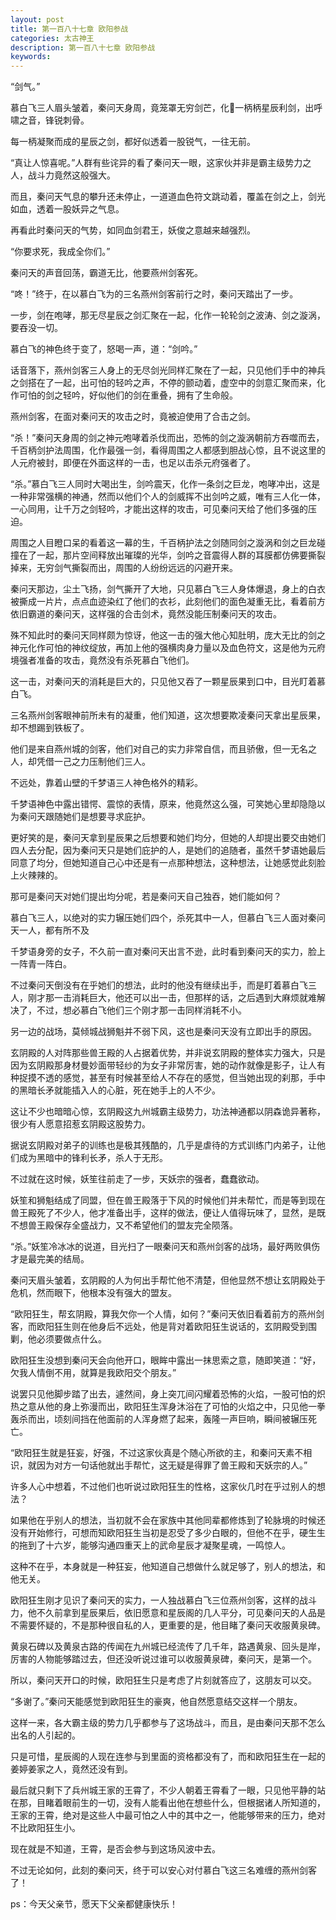 ```yaml
---
layout: post
title: 第一百八十七章 欧阳参战
categories: 太古神王
description: 第一百八十七章 欧阳参战
keywords:
---
```


“剑气。”

慕白飞三人眉头皱着，秦问天身周，竟笼罩无穷剑芒，化一柄柄星辰利剑，出呼啸之音，锋锐刺骨。

每一柄凝聚而成的星辰之剑，都好似透着一股锐气，一往无前。

“真让人惊喜呢。”人群有些诧异的看了秦问天一眼，这家伙并非是霸主级势力之人，战斗力竟然这般强大。

而且，秦问天气息的攀升还未停止，一道道血色符文跳动着，覆盖在剑之上，剑光如血，透着一股妖异之气息。

再看此时秦问天的气势，如同血剑君王，妖俊之意越来越强烈。

“你要求死，我成全你们。”

秦问天的声音回荡，霸道无比，他要燕州剑客死。

“咚！”终于，在以慕白飞为的三名燕州剑客前行之时，秦问天踏出了一步。

一步，剑在咆哮，那无尽星辰之剑汇聚在一起，化作一轮轮剑之波涛、剑之漩涡，要吞没一切。

慕白飞的神色终于变了，怒喝一声，道：“剑吟。”

话音落下，燕州剑客三人身上的无尽剑光同样汇聚在了一起，只见他们手中的神兵之剑搭在了一起，出可怕的轻吟之声，不停的颤动着，虚空中的剑意汇聚而来，化作可怕的剑之轻吟，好似他们的剑在重叠，拥有了生命般。

燕州剑客，在面对秦问天的攻击之时，竟被迫使用了合击之剑。

“杀！”秦问天身周的剑之神元咆哮着杀伐而出，恐怖的剑之漩涡朝前方吞噬而去，千百柄剑护法周围，化作最强一剑，看得周围之人都感到胆战心惊，且不说这里的人元府被封，即便在外面这样的一击，也足以击杀元府强者了。

“杀。”慕白飞三人同时大喝出生，剑吟震天，化作一条剑之巨龙，咆哮冲出，这是一种非常强横的神通，然而以他们个人的剑威挥不出剑吟之威，唯有三人化一体，一心同用，让千万之剑轻吟，才能出这样的攻击，可见秦问天给了他们多强的压迫。

周围之人目瞪口呆的看着这一幕的生，千百柄护法之剑随同剑之漩涡和剑之巨龙碰撞在了一起，那片空间释放出璀璨的光华，剑吟之音震得人群的耳膜都仿佛要撕裂掉来，无穷剑气撕裂而出，周围的人纷纷远远的闪避开来。

秦问天那边，尘土飞扬，剑气撕开了大地，只见慕白飞三人身体爆退，身上的白衣被撕成一片片，点点血迹染红了他们的衣衫，此刻他们的面色凝重无比，看着前方依旧霸道的秦问天，这样强的合击剑术，竟然没能压制秦问天的攻击。

殊不知此时的秦问天同样颇为惊讶，他这一击的强大他心知肚明，庞大无比的剑之神元化作可怕的神纹绽放，再加上他的强横肉身力量以及血色符文，这是他为元府境强者准备的攻击，竟然没有杀死慕白飞他们。

这一击，对秦问天的消耗是巨大的，只见他又吞了一颗星辰果到口中，目光盯着慕白飞。

三名燕州剑客眼神前所未有的凝重，他们知道，这次想要欺凌秦问天拿出星辰果，却不想踢到铁板了。

他们是来自燕州城的剑客，他们对自己的实力非常自信，而且骄傲，但一无名之人，却凭借一己之力压制他们三人。

不远处，靠着山壁的千梦语三人神色格外的精彩。

千梦语神色中露出错愕、震惊的表情，原来，他竟然这么强，可笑她心里却隐隐以为秦问天跟随她们是想要寻求庇护。

更好笑的是，秦问天拿到星辰果之后想要和她们均分，但她的人却提出要交由她们四人去分配，因为秦问天只是她们庇护的人，是她们的追随者，虽然千梦语她最后同意了均分，但她知道自己心中还是有一点那种想法，这种想法，让她感觉此刻脸上火辣辣的。

那可是秦问天对她们提出均分呢，若是秦问天自己独吞，她们能如何？

慕白飞三人，以绝对的实力辗压她们四个，杀死其中一人，但慕白飞三人面对秦问天一人，都有所不及

千梦语身旁的女子，不久前一直对秦问天出言不逊，此时看到秦问天的实力，脸上一阵青一阵白。

不过秦问天倒没有在乎她们的想法，此时的他没有继续出手，而是盯着慕白飞三人，刚才那一击消耗巨大，他还可以出一击，但那样的话，之后遇到大麻烦就难解决了，不过，想必慕白飞他们三个刚才那一击同样消耗不小。

另一边的战场，莫倾城战狮魁并不弱下风，这也是秦问天没有立即出手的原因。

玄阴殿的人对阵那些兽王殿的人占据着优势，并非说玄阴殿的整体实力强大，只是因为玄阴殿那身材曼妙面带轻纱的为女子非常厉害，她的动作就像是影子，让人有种捉摸不透的感觉，甚至有时候甚至给人不存在的感觉，但当她出现的刹那，手中的黑暗长矛就能插入人的心脏，死在她手上的人不少。

这让不少也暗暗心惊，玄阴殿这九州城霸主级势力，功法神通都以阴森诡异著称，很少有人愿意招惹玄阴殿这股势力。

据说玄阴殿对弟子的训练也是极其残酷的，几乎是虐待的方式训练门内弟子，让他们成为黑暗中的锋利长矛，杀人于无形。

不过就在这时候，妖笙往前走了一步，天妖宗的强者，蠢蠢欲动。

妖笙和狮魁结成了同盟，但在兽王殿落于下风的时候他们并未帮忙，而是等到现在兽王殿死了不少人，他才准备出手，这样的做法，便让人值得玩味了，显然，是既不想兽王殿保存全盛战力，又不希望他们的盟友完全陨落。

“杀。”妖笙冷冰冰的说道，目光扫了一眼秦问天和燕州剑客的战场，最好两败俱伤才是最完美的结局。

秦问天眉头皱着，玄阴殿的人为何出手帮忙他不清楚，但他显然不想让玄阴殿处于危机，然而眼下，他根本没有强大的盟友。

“欧阳狂生，帮玄阴殿，算我欠你一个人情，如何？”秦问天依旧看着前方的燕州剑客，而欧阳狂生则在他身后不远处，他是背对着欧阳狂生说话的，玄阴殿受到围剿，他必须要做点什么。

欧阳狂生没想到秦问天会向他开口，眼眸中露出一抹思索之意，随即笑道：“好，欠我人情倒不用，就算是我欧阳交个朋友。”

说罢只见他脚步踏了出去，遽然间，身上突兀间闪耀着恐怖的火焰，一股可怕的炽热之意从他的身上弥漫而出，欧阳狂生浑身沐浴在了可怕的火焰之中，只见他一拳轰杀而出，顷刻间挡在他面前的人浑身燃了起来，轰隆一声巨响，瞬间被辗压死亡。

“欧阳狂生就是狂妄，好强，不过这家伙真是个随心所欲的主，和秦问天素不相识，就因为对方一句话他就出手帮忙，这无疑是得罪了兽王殿和天妖宗的人。”

许多人心中想着，不过他们也听说过欧阳狂生的性格，这家伙几时在乎过别人的想法？

如果他在乎别人的想法，当初就不会在家族中其他同辈都修炼到了轮脉境的时候还没有开始修行，可想而知欧阳狂生当初是忍受了多少白眼的，但他不在乎，硬生生的拖到了十六岁，能够沟通四重天上的武命星辰才凝聚星魂，一鸣惊人。

这种不在乎，本身就是一种狂妄，他知道自己想做什么就足够了，别人的想法，和他无关。

欧阳狂生刚才见识了秦问天的实力，一人独战慕白飞三位燕州剑客，这样的战斗力，他不久前拿到星辰果后，依旧愿意和星辰阁的几人平分，可见秦问天的人品是不需要怀疑的，不是那种很自私的人，更重要的是，他目睹了秦问天收服黄泉碑。

黄泉石碑以及黄泉古路的传闻在九州城已经流传了几千年，路遇黄泉、回头是岸，厉害的人物能够踏过去，但还没听说过谁可以收服黄泉碑，秦问天，是第一个。

所以，秦问天开口的时候，欧阳狂生只是考虑了片刻就答应了，这朋友可以交。

“多谢了。”秦问天能感觉到欧阳狂生的豪爽，他自然愿意结交这样一个朋友。

这样一来，各大霸主级的势力几乎都参与了这场战斗，而且，是由秦问天那不怎么出名的人引起的。

只是可惜，星辰阁的人现在连参与到里面的资格都没有了，而和欧阳狂生在一起的姜婷姜家之人，竟然还没有到。

最后就只剩下了兵州城王家的王霄了，不少人朝着王霄看了一眼，只见他平静的站在那，目睹着眼前生的一切，没有人能看出他在想些什么，但根据诸人所知道的，王家的王霄，绝对是这些人中最可怕之人中的其中之一，他能够带来的压力，绝对不比欧阳狂生小。

现在就是不知道，王霄，是否会参与到这场风波中去。

不过无论如何，此刻的秦问天，终于可以安心对付慕白飞这三名难缠的燕州剑客了！

ps：今天父亲节，愿天下父亲都健康快乐！
